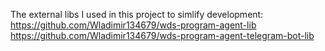The external libs I used in this project to simlify development: \
https://github.com/Wladimir134679/wds-program-agent-lib \
https://github.com/Wladimir134679/wds-program-agent-telegram-bot-lib 
